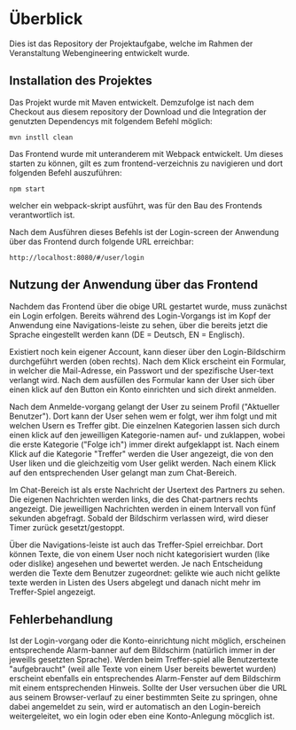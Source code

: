 # Überblick
Dies ist das Repository der Projektaufgabe, welche im Rahmen der Veranstaltung Webengineering entwickelt wurde.

## Installation des Projektes
Das Projekt wurde mit Maven entwickelt. Demzufolge ist nach dem Checkout aus diesem repository der Download und die Integration der genutzten Dependencys mit folgendem Befehl möglich:
```
mvn instll clean
```

Das Frontend wurde mit unteranderem mit Webpack entwickelt. Um dieses starten zu können, gilt es zum frontend-verzeichnis zu navigieren und dort folgenden Befehl auszuführen:
```
npm start
```
welcher ein webpack-skript ausführt, was für den Bau des Frontends verantwortlich ist.

Nach dem Ausführen dieses Befehls ist der Login-screen der Anwendung über das Frontend durch folgende URL erreichbar:
```
http://localhost:8080/#/user/login
```

## Nutzung der Anwendung über das Frontend
Nachdem das Frontend über die obige URL gestartet wurde, muss zunächst ein Login erfolgen. Bereits während des Login-Vorgangs ist im Kopf der Anwendung eine Navigations-leiste zu sehen, über die bereits jetzt die Sprache eingestellt werden kann (DE = Deutsch, EN = Englisch). 

Existiert noch kein eigener Account, kann dieser über den Login-Bildschirm durchgeführt werden (oben rechts). Nach dem Klick erscheint ein Formular, in welcher die Mail-Adresse, ein Passwort und der spezifische User-text verlangt wird. Nach dem ausfüllen des Formular kann der User sich über einen klick auf den Button ein Konto einrichten und sich direkt anmelden.

Nach dem Anmelde-vorgang gelangt der User zu seinem Profil ("Aktueller Benutzer"). Dort kann der User sehen wem er folgt, wer ihm folgt und mit welchen Usern es Treffer gibt. Die einzelnen Kategorien lassen sich durch einen klick auf den jeweilligen Kategorie-namen auf- und zuklappen, wobei die erste Kategorie ("Folge ich") immer direkt aufgeklappt ist. Nach einem Klick auf die Kategorie "Treffer" werden die User angezeigt, die von den User liken und die gleichzeitig vom User gelikt werden. Nach einem Klick auf den entsprechenden User gelangt man zum Chat-Bereich.

Im Chat-Bereich ist als erste Nachricht der Usertext des Partners zu sehen. Die eigenen Nachrichten werden links, die des Chat-partners rechts angezeigt. Die jeweilligen Nachrichten werden in einem Intervall von fünf sekunden abgefragt. Sobald der Bildschirm verlassen wird, wird dieser Timer zurück gesetzt/gestoppt.

Über die Navigations-leiste ist auch das Treffer-Spiel erreichbar. Dort können Texte, die von einem User noch nicht kategorisiert wurden (like oder dislike) angesehen und bewertet werden. Je nach Entscheidung werden die Texte dem Benutzer zugeordnet: gelikte wie auch nicht gelikte texte werden in Listen des Users abgelegt und danach nicht mehr im Treffer-Spiel angezeigt.

## Fehlerbehandlung
Ist der Login-vorgang oder die Konto-einrichtung nicht möglich, erscheinen entsprechende Alarm-banner auf dem Bildschirm (natürlich immer in der jeweills gesetzten Sprache). Werden beim Treffer-spiel alle Benutzertexte "aufgebraucht" (weil alle Texte von einem User bereits bewertet wurden) erscheint ebenfalls ein entsprechendes Alarm-Fenster auf dem Bildschirm mit einem entsprechenden Hinweis.
Sollte der User versuchen über die URL aus seinem Browser-verlauf zu einer bestimmten Seite zu springen, ohne dabei angemeldet zu sein, wird er automatisch an den Login-bereich weitergeleitet, wo ein login oder eben eine Konto-Anlegung möcglich ist.
